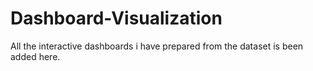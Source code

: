 # Dashboard-Visualization
All the interactive dashboards i have prepared from the dataset is been added here.
